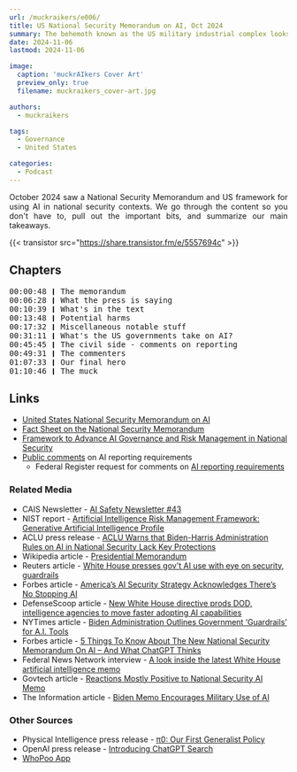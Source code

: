 ```yaml
---
url: /muckraikers/e006/
title: US National Security Memorandum on AI, Oct 2024
summary: The behemoth known as the US military industrial complex looks towards "AI".
date: 2024-11-06
lastmod: 2024-11-06

image:
  caption: 'muckrAIkers Cover Art'
  preview_only: true
  filename: muckraikers_cover-art.jpg

authors:
  - muckraikers

tags:
  - Governance
  - United States

categories: 
  - Podcast
---
```


<div style="text-align: justify">

October 2024 saw a National Security Memorandum and US framework for using AI in national security contexts. We go through the content so you don't have to, pull out the important bits, and summarize our main takeaways.

{{< transistor src="https://share.transistor.fm/e/5557694c" >}}
</div>

## Chapters

<div style="text-align: left; font-family:monospace;">
00:00:48 ❙ The memorandum<br>
00:06:28 ❙ What the press is saying<br>
00:10:39 ❙ What's in the text<br>
00:13:48 ❙ Potential harms<br>
00:17:32 ❙ Miscellaneous notable stuff<br>
00:31:11 ❙ What's the US governments take on AI?<br>
00:45:45 ❙ The civil side - comments on reporting<br>
00:49:31 ❙ The commenters<br>
01:07:33 ❙ Our final hero<br>
01:10:46 ❙ The muck
</div>


## Links

- [United States National Security Memorandum on AI](https://www.whitehouse.gov/briefing-room/presidential-actions/2024/10/24/memorandum-on-advancing-the-united-states-leadership-in-artificial-intelligence-harnessing-artificial-intelligence-to-fulfill-national-security-objectives-and-fostering-the-safety-security/)
- [Fact Sheet on the National Security Memorandum](https://www.whitehouse.gov/briefing-room/statements-releases/2024/10/24/fact-sheet-biden-harris-administration-outlines-coordinated-approach-to-harness-power-of-ai-for-u-s-national-security/)
- [Framework to Advance AI Governance and Risk Management in National Security](https://ai.gov/wp-content/uploads/2024/10/NSM-Framework-to-Advance-AI-Governance-and-Risk-Management-in-National-Security.pdf)
- [Public comments](https://www.regulations.gov/document/BIS-2024-0047-0001/comment) on AI reporting requirements
  - Federal Register request for comments on [AI reporting requirements](https://www.federalregister.gov/documents/2024/09/11/2024-20529/establishment-of-reporting-requirements-for-the-development-of-advanced-artificial-intelligence)

### Related Media

- CAIS Newsletter - [AI Safety Newsletter #43](https://newsletter.safe.ai/p/ai-safety-newsletter-43-white-house)
- NIST report - [Artificial Intelligence Risk Management Framework: Generative Artificial Intelligence Profile](https://nvlpubs.nist.gov/nistpubs/ai/NIST.AI.600-1.pdf)
- ACLU press release - [ACLU Warns that Biden-Harris Administration Rules on AI in National Security Lack Key Protections](https://www.aclu.org/press-releases/aclu-warns-that-biden-harris-administration-rules-on-ai-in-national-security-lack-key-protections)
- Wikipedia article - [Presidential Memorandum](https://en.wikipedia.org/wiki/Presidential_memorandum)
- Reuters article - [White House presses gov't AI use with eye on security, guardrails](https://www.reuters.com/world/us/white-house-presses-govt-ai-use-with-eye-security-guardrails-2024-10-24/)
- Forbes article - [America’s AI Security Strategy Acknowledges There’s No Stopping AI](https://www.forbes.com/sites/jamesbroughel/2024/11/02/americas-ai-security-strategy-acknowledges-theres-no-stopping-ai/)
- DefenseScoop article - [New White House directive prods DOD, intelligence agencies to move faster adopting AI capabilities](https://defensescoop.com/2024/10/24/national-security-memorandum-artificial-intelligence-dod-odni/)
- NYTimes article - [Biden Administration Outlines Government ‘Guardrails’ for A.I. Tools](https://www.nytimes.com/2024/10/24/us/politics/biden-government-guidelines-ai.html)
- Forbes article - [5 Things To Know About The New National Security Memorandum On AI – And What ChatGPT Thinks](https://www.forbes.com/sites/johnwerner/2024/10/30/5-things-to-know-about-the-new-national-security-memorandum-on-ai--and-what-chatgpt-thinks/)
- Federal News Network interview - [A look inside the latest White House artificial intelligence memo](https://federalnewsnetwork.com/artificial-intelligence/2024/10/a-look-inside-the-latest-white-house-artificial-intelligence-memo/)
- Govtech article - [Reactions Mostly Positive to National Security AI Memo](https://www.govtech.com/artificial-intelligence/reactions-mostly-positive-to-national-security-ai-memo)
- The Information article - [Biden Memo Encourages Military Use of AI](https://www.theinformation.com/briefings/biden-memo-encourages-military-use-of-ai)

### Other Sources

- Physical Intelligence press release - [π0: Our First Generalist Policy](https://www.physicalintelligence.company/blog/pi0)
- OpenAI press release - [Introducing ChatGPT Search](https://openai.com/index/introducing-chatgpt-search/)
- [WhoPoo App](https://www.whopooapp.com)
